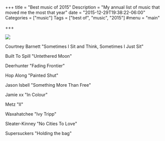 +++
title = "Best music of 2015"
Description = "My annual list of music that moved me the most that year"
date = "2015-12-29T19:38:22-06:00"
Categories = ["music"]
Tags = ["best of", "music", "2015"]
#menu = "main"

+++

<div algin="center"><img src="2015/static/turntable.jpg" border="0"></div>

Courtney Barnett "Sometimes I Sit and Think, Sometimes I Just Sit"

Built To Spill "Untethered Moon"

Deerhunter "Fading Frontier"

Hop Along "Painted Shut"

Jason Isbell "Something More Than Free"

Jamie xx "In Colour"

Metz "II"

Waxahatchee "Ivy Tripp"

Sleater-Kinney "No Cities To Love"

Supersuckers "Holding the bag"
